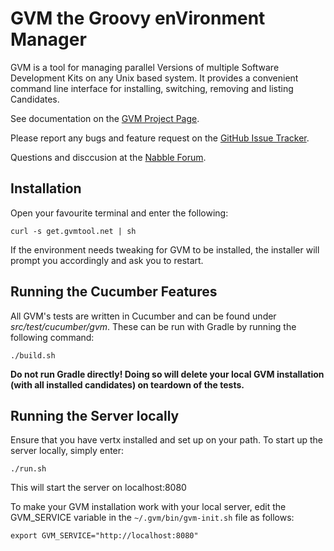 # GVM the Groovy enVironment Manager

GVM is a tool for managing parallel Versions of multiple Software Development Kits on any Unix based system. It provides a convenient command line interface for installing, switching, removing and listing Candidates.

See documentation on the [GVM Project Page](http://gvmtool.net).

Please report any bugs and feature request on the [GitHub Issue Tracker](https://github.com/gvmtool/gvm/issues).

Questions and disccusion at the [Nabble Forum](http://forum.gvmtool.net).

## Installation

Open your favourite terminal and enter the following:

    curl -s get.gvmtool.net | sh

If the environment needs tweaking for GVM to be installed, the installer will prompt you accordingly and ask you to restart.

## Running the Cucumber Features

All GVM's tests are written in Cucumber and can be found under *src/test/cucumber/gvm*. These can be run with Gradle by running the following command:

    ./build.sh

__Do not run Gradle directly! Doing so will delete your local GVM installation (with all installed candidates) on teardown of the tests.__

## Running the Server locally

Ensure that you have vertx installed and set up on your path. To start up the server locally, simply enter:

    ./run.sh

This will start the server on localhost:8080

To make your GVM installation work with your local server, edit the GVM_SERVICE variable in the `~/.gvm/bin/gvm-init.sh` file as follows:

    export GVM_SERVICE="http://localhost:8080"


